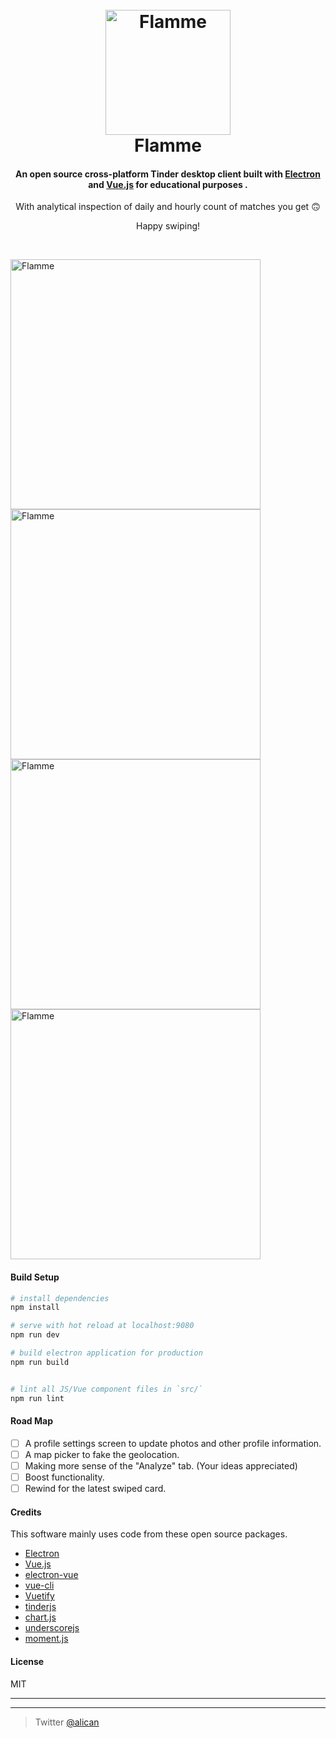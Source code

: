 
<h1 align="center">
  <br>
  <img src="https://raw.githubusercontent.com/alicin/flamme/master/build/icons/icon.png" alt="Flamme" width="200">
  <br>
  Flamme
  <br>
</h1>

<h4 align="center">An open source cross-platform Tinder desktop client built with <a href="http://electron.atom.io" target="_blank">Electron</a> and <a href="https://vuejs.org/" target="_blank">Vue.js</a> for educational purposes .</h4>
<p align="center">With analytical inspection of daily and hourly count of matches you get 🙃</p>
<p align="center">Happy swiping!</p>
<br>
<p valign="top">
<img src="https://raw.githubusercontent.com/alicin/flamme/master/screenshots/home.png" alt="Flamme" width="400"><img src="https://raw.githubusercontent.com/alicin/flamme/master/screenshots/matches.png" alt="Flamme" width="400"><img src="https://raw.githubusercontent.com/alicin/flamme/master/screenshots/analytics.png" alt="Flamme" width="400"><img src="https://raw.githubusercontent.com/alicin/flamme/master/screenshots/swipe.png" alt="Flamme" width="400">
</p>

#### Build Setup

``` bash
# install dependencies
npm install

# serve with hot reload at localhost:9080
npm run dev

# build electron application for production
npm run build


# lint all JS/Vue component files in `src/`
npm run lint

```

#### Road Map
- [ ] A profile settings screen to update photos and other profile information.
- [ ] A map picker to fake the geolocation.
- [ ] Making more sense of the "Analyze" tab. (Your ideas appreciated)
- [ ] Boost functionality.
- [ ] Rewind for the latest swiped card.

#### Credits

This software mainly uses code from these open source packages.

- [Electron](http://electron.atom.io/)
- [Vue.js](https://vuejs.org/)
- [electron-vue](https://github.com/SimulatedGREG/electron-vue)
- [vue-cli](https://github.com/vuejs/vue-cli)
- [Vuetify](https://vuetifyjs.com/)
- [tinderjs](https://github.com/alkawryk/tinderjs)
- [chart.js](https://github.com/chartjs/Chart.js)
- [underscorejs](http://underscorejs.org/)
- [moment.js](https://momentjs.com/)

#### License

MIT

---
---

> Twitter [@alican](https://twitter.com/alican)
